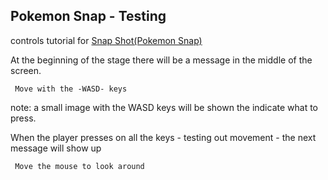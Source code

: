## Pokemon Snap - Testing

controls tutorial for [Snap Shot(Pokemon Snap)](./Testee-Use-Case:-Environment-Navigation:-Pokemon-Snap#stage-2-testing-the-player)

At the beginning of the stage there will be a message in the middle of the screen.

     Move with the -WASD- keys

note: a small image with the WASD keys will be shown the indicate what to press.

When the player presses on all the keys - testing out movement - the next message will show up

     Move the mouse to look around